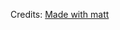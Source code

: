 Credits: [Made with matt](https://youtube.com/playlist?list=PLYBvEAka-q1hJuwRPYQPlEBBRm7_qGw_2&si=HGr5K3Qc8ubz6xJN)
